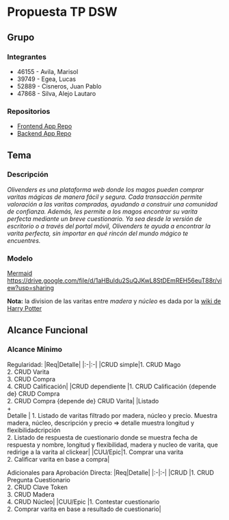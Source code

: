 # Propuesta TP DSW

## Grupo
### Integrantes
* 46155 - Avila, Marisol
* 39749 - Egea, Lucas
* 52889 - Cisneros, Juan Pablo
* 47868 - Silva, Alejo Lautaro

### Repositorios
* [Frontend App Repo](https://github.com/alejosilvalau/olivenders-frontend)
* [Backend App Repo](https://github.com/alejosilvalau/olivenders-backend)


## Tema
### Descripción
*Olivenders es una plataforma web donde los magos pueden comprar varitas mágicas de manera fácil y segura. Cada transacción permite valoración a las varitas compradas, ayudando a construir una comunidad de confianza. Además, les permite a los magos encontrar su varita perfecta mediante un breve cuestionario. Ya sea desde la versión de escritorio o a través del portal móvil, Olivenders te ayuda a encontrar la varita perfecta, sin importar en qué rincón del mundo mágico te encuentres.*


### Modelo
[Mermaid](https://mermaid.js.org)
https://drive.google.com/file/d/1aHBuIdu2SuQJKwL8StDEmREH56euT88r/view?usp=sharing

**Nota:** la division de las varitas entre *madera* y *núcleo* es dada por la [wiki de Harry Potter](https://harrypotter.fandom.com/es/wiki/Varita)

## Alcance Funcional 
### Alcance Mínimo

Regularidad:
|Req|Detalle|
|:-|:-|
|CRUD simple|1. CRUD Mago<br>2. CRUD Varita<br>3. CRUD Compra<br>4. CRUD Calificación|
|CRUD dependiente |1. CRUD Calificación {depende de} CRUD Compra<br>2. CRUD Compra {depende de} CRUD Varita|
|Listado<br>+<br>Detalle | 1. Listado de varitas filtrado por madera, núcleo y precio. Muestra madera, núcleo, descripción y precio => detalle muestra longitud y flexibilidadcripción<br> 2. Listado de respuesta de cuestionario donde se muestra fecha de respuesta y nombre, longitud y flexibilidad, madera y nucleo de varita, que redirige a la varita al clickear|
|CUU/Epic|1. Comprar una varita<br>2. Calificar varita en base a compra|

Adicionales para Aprobación Directa:
|Req|Detalle|
|:-|:-|
|CRUD |1. CRUD Pregunta Cuestionario<br> 2. CRUD Clave Token<br> 3. CRUD Madera<br> 4. CRUD Núcleo|
|CUU/Epic |1. Contestar cuestionario<br>2. Comprar varita en base a resultado de cuestionario|
